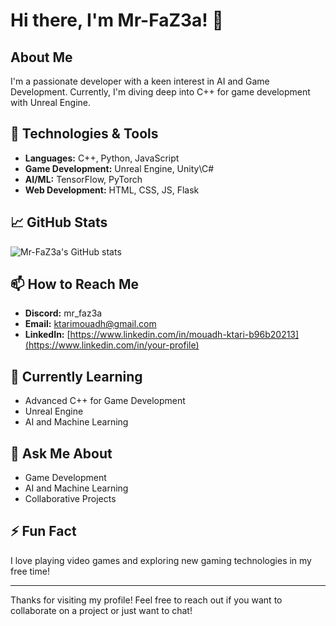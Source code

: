 # Hi there, I'm Mr-FaZ3a! 👋

## About Me
I'm a passionate developer with a keen interest in AI and Game Development. Currently, I'm diving deep into C++ for game development with Unreal Engine.

## 🔧 Technologies & Tools
- **Languages:** C++, Python, JavaScript 
- **Game Development:** Unreal Engine, Unity\C#
- **AI/ML:** TensorFlow, PyTorch
- **Web Development:** HTML, CSS, JS, Flask

## 📈 GitHub Stats
![Mr-FaZ3a's GitHub stats](https://github-readme-stats.vercel.app/api?username=Mr-FaZ3a&show_icons=true&theme=radical)

## 📫 How to Reach Me
- **Discord:** mr_faz3a
- **Email:** [ktarimouadh@gmail.com](mailto:your-email@example.com)
- **LinkedIn:** [https://www.linkedin.com/in/mouadh-ktari-b96b20213](https://www.linkedin.com/in/your-profile)

## 🌱 Currently Learning
- Advanced C++ for Game Development
- Unreal Engine
- AI and Machine Learning

## 💬 Ask Me About
- Game Development
- AI and Machine Learning
- Collaborative Projects

## ⚡ Fun Fact
I love playing video games and exploring new gaming technologies in my free time!

---

Thanks for visiting my profile! Feel free to reach out if you want to collaborate on a project or just want to chat!

<!---
Mr-FaZ3a/Mr-FaZ3a is a ✨ special ✨ repository because its `README.md` (this file) appears on your GitHub profile.
You can click the Preview link to take a look at your changes.
--->
